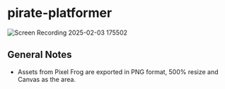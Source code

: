 # pirate-platformer
![Screen Recording 2025-02-03 175502](https://github.com/user-attachments/assets/a201294a-d30b-4d91-9675-2bf29620b85a)

## General Notes
- Assets from Pixel Frog are exported in PNG format, 500% resize and Canvas as the area.
